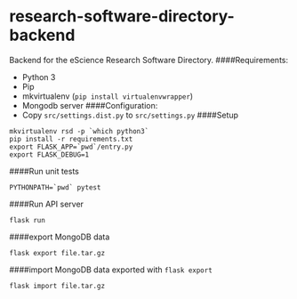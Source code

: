 # research-software-directory-backend
Backend for the eScience Research Software Directory.
####Requirements:
- Python 3
- Pip
- mkvirtualenv (`pip install virtualenvwrapper`)
- Mongodb server
####Configuration:
- Copy `src/settings.dist.py` to `src/settings.py`
####Setup
```
mkvirtualenv rsd -p `which python3`
pip install -r requirements.txt
export FLASK_APP=`pwd`/entry.py
export FLASK_DEBUG=1
```
####Run unit tests
```
PYTHONPATH=`pwd` pytest
```
####Run API server
```
flask run
```
####export MongoDB data
```
flask export file.tar.gz
```
####import MongoDB data exported with `flask export`
```
flask import file.tar.gz
```